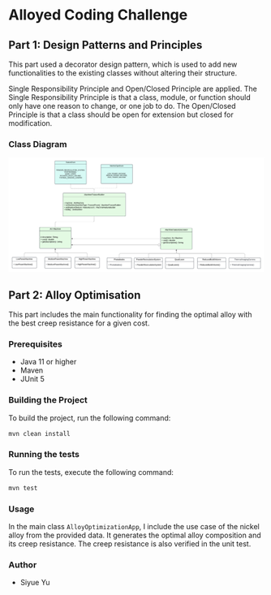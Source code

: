 # Alloyed Coding Challenge

## Part 1: Design Patterns and Principles

This part used a decorator design pattern, which is used to add new functionalities to the existing classes without altering their structure. 

Single Responsibility Principle and Open/Closed Principle are applied. The Single Responsibility Principle is that a class, module, or function should only have one reason to change, or one job to do. The Open/Closed Principle is that a class should be open for extension but closed for modification.

### Class Diagram
![Project Diagram](images/UML_class.png)
## Part 2: Alloy Optimisation

This part includes the main functionality for finding the optimal alloy with the best creep resistance for a given cost.

### Prerequisites

- Java 11 or higher
- Maven
- JUnit 5

### Building the Project

To build the project, run the following command:

```sh
mvn clean install
```

### Running the tests

To run the tests, execute the following command:

```sh
mvn test
```

### Usage

In the main class `AlloyOptimizationApp`, I include the use case of the nickel alloy from the provided data. It generates the optimal alloy composition and its creep resistance. The creep resistance is also verified in the unit test.

### Author

- Siyue Yu
